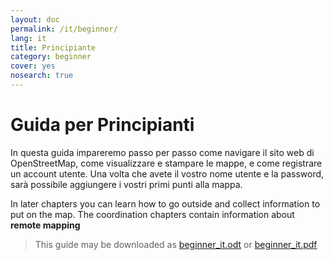 ```yaml
---
layout: doc
permalink: /it/beginner/
lang: it
title: Principiante
category: beginner
cover: yes
nosearch: true
---
```


Guida per Principianti
======================

In questa guida impareremo passo per passo come navigare il sito web di
OpenStreetMap, come visualizzare e stampare le mappe, e come registrare un account utente. Una volta che avete il vostro nome utente e la password, sarà possibile aggiungere i vostri primi punti alla mappa.

In later chapters you can learn how to go outside and collect information to put on the map. The coordination chapters contain information about **remote mapping**

> This guide may be downloaded as [beginner_it.odt](/files/beginner_it.odt) or [beginner_it.pdf](/files/beginner_it.pdf)  


